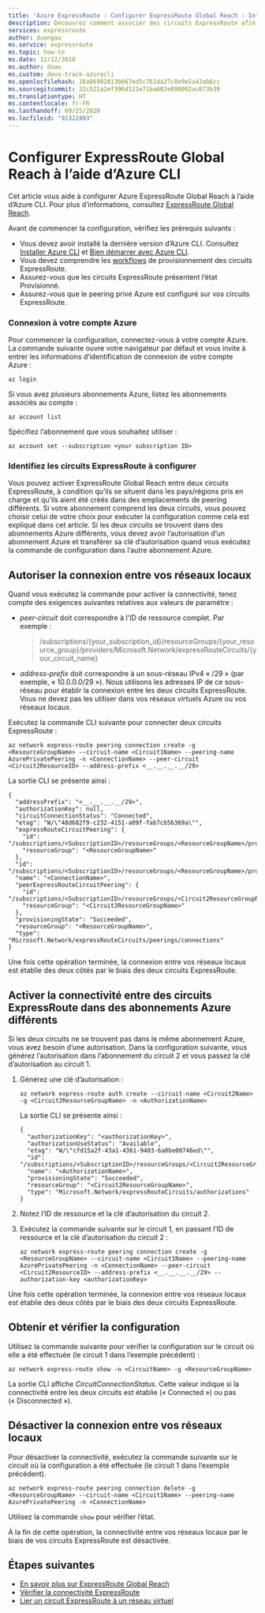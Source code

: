 ```yaml
---
title: 'Azure ExpressRoute : Configurer ExpressRoute Global Reach : Interface de ligne de commande'
description: Découvrez comment associer des circuits ExpressRoute afin de constituer un réseau privé entre vos réseaux locaux et d’activer Global Reach à l’aide d’Azure CLI.
services: expressroute
author: duongau
ms.service: expressroute
ms.topic: how-to
ms.date: 12/12/2018
ms.author: duau
ms.custom: devx-track-azurecli
ms.openlocfilehash: 16a86982813b667ed5c761da27c8e9e5a43ab6cc
ms.sourcegitcommit: 32c521a2ef396d121e71ba682e098092ac673b30
ms.translationtype: HT
ms.contentlocale: fr-FR
ms.lasthandoff: 09/25/2020
ms.locfileid: "91322493"
---
```

# <a name="configure-expressroute-global-reach-by-using-the-azure-cli"></a>Configurer ExpressRoute Global Reach à l’aide d’Azure CLI

Cet article vous aide à configurer Azure ExpressRoute Global Reach à l’aide d’Azure CLI. Pour plus d’informations, consultez [ExpressRoute Global Reach](expressroute-global-reach.md).
 
Avant de commencer la configuration, vérifiez les prérequis suivants :

* Vous devez avoir installé la dernière version d’Azure CLI. Consultez [Installer Azure CLI](/cli/azure/install-azure-cli) et [Bien démarrer avec Azure CLI](/cli/azure/get-started-with-azure-cli).
* Vous devez comprendre les [workflows](expressroute-workflows.md) de provisionnement des circuits ExpressRoute.
* Assurez-vous que les circuits ExpressRoute présentent l’état Provisionné.
* Assurez-vous que le peering privé Azure est configuré sur vos circuits ExpressRoute.  

### <a name="sign-in-to-your-azure-account"></a>Connexion à votre compte Azure

Pour commencer la configuration, connectez-vous à votre compte Azure. La commande suivante ouvre votre navigateur par défaut et vous invite à entrer les informations d’identification de connexion de votre compte Azure :  

```azurecli
az login
```

Si vous avez plusieurs abonnements Azure, listez les abonnements associés au compte :

```azurecli
az account list
```

Spécifiez l’abonnement que vous souhaitez utiliser :

```azurecli
az account set --subscription <your subscription ID>
```

### <a name="identify-your-expressroute-circuits-for-configuration"></a>Identifiez les circuits ExpressRoute à configurer

Vous pouvez activer ExpressRoute Global Reach entre deux circuits ExpressRoute, à condition qu’ils se situent dans les pays/régions pris en charge et qu’ils aient été créés dans des emplacements de peering différents. Si votre abonnement comprend les deux circuits, vous pouvez choisir celui de votre choix pour exécuter la configuration comme cela est expliqué dans cet article. Si les deux circuits se trouvent dans des abonnements Azure différents, vous devez avoir l’autorisation d’un abonnement Azure et transférer sa clé d’autorisation quand vous exécutez la commande de configuration dans l’autre abonnement Azure.

## <a name="enable-connectivity-between-your-on-premises-networks"></a>Autoriser la connexion entre vos réseaux locaux

Quand vous exécutez la commande pour activer la connectivité, tenez compte des exigences suivantes relatives aux valeurs de paramètre :

* *peer-circuit* doit correspondre à l'ID de ressource complet. Par exemple :

  > /subscriptions/{your_subscription_id}/resourceGroups/{your_resource_group}/providers/Microsoft.Network/expressRouteCircuits/{your_circuit_name}

* *address-prefix* doit correspondre à un sous-réseau IPv4 « /29 » (par exemple, « 10.0.0.0/29 »). Nous utilisons les adresses IP de ce sous-réseau pour établir la connexion entre les deux circuits ExpressRoute. Vous ne devez pas les utiliser dans vos réseaux virtuels Azure ou vos réseaux locaux.

Exécutez la commande CLI suivante pour connecter deux circuits ExpressRoute :

```azurecli
az network express-route peering connection create -g <ResourceGroupName> --circuit-name <Circuit1Name> --peering-name AzurePrivatePeering -n <ConnectionName> --peer-circuit <Circuit2ResourceID> --address-prefix <__.__.__.__/29>
```

La sortie CLI se présente ainsi :

```output
{
  "addressPrefix": "<__.__.__.__/29>",
  "authorizationKey": null,
  "circuitConnectionStatus": "Connected",
  "etag": "W/\"48d682f9-c232-4151-a09f-fab7cb56369a\"",
  "expressRouteCircuitPeering": {
    "id": "/subscriptions/<SubscriptionID>/resourceGroups/<ResourceGroupName>/providers/Microsoft.Network/expressRouteCircuits/<Circuit1Name>/peerings/AzurePrivatePeering",
    "resourceGroup": "<ResourceGroupName>"
  },
  "id": "/subscriptions/<SubscriptionID>/resourceGroups/<ResourceGroupName>/providers/Microsoft.Network/expressRouteCircuits/<Circuit1Name>/peerings/AzurePrivatePeering/connections/<ConnectionName>",
  "name": "<ConnectionName>",
  "peerExpressRouteCircuitPeering": {
    "id": "/subscriptions/<SubscriptionID>/resourceGroups/<Circuit2ResourceGroupName>/providers/Microsoft.Network/expressRouteCircuits/<Circuit2Name>/peerings/AzurePrivatePeering",
    "resourceGroup": "<Circuit2ResourceGroupName>"
  },
  "provisioningState": "Succeeded",
  "resourceGroup": "<ResourceGroupName>",
  "type": "Microsoft.Network/expressRouteCircuits/peerings/connections"
}
```

Une fois cette opération terminée, la connexion entre vos réseaux locaux est établie des deux côtés par le biais des deux circuits ExpressRoute.

## <a name="enable-connectivity-between-expressroute-circuits-in-different-azure-subscriptions"></a>Activer la connectivité entre des circuits ExpressRoute dans des abonnements Azure différents

Si les deux circuits ne se trouvent pas dans le même abonnement Azure, vous avez besoin d’une autorisation. Dans la configuration suivante, vous générez l’autorisation dans l’abonnement du circuit 2 et vous passez la clé d’autorisation au circuit 1.

1. Générez une clé d’autorisation :

   ```azurecli
   az network express-route auth create --circuit-name <Circuit2Name> -g <Circuit2ResourceGroupName> -n <AuthorizationName>
   ```

   La sortie CLI se présente ainsi :

   ```output
   {
     "authorizationKey": "<authorizationKey>",
     "authorizationUseStatus": "Available",
     "etag": "W/\"cfd15a2f-43a1-4361-9403-6a0be00746ed\"",
     "id": "/subscriptions/<SubscriptionID>/resourceGroups/<Circuit2ResourceGroupName>/providers/Microsoft.Network/expressRouteCircuits/<Circuit2Name>/authorizations/<AuthorizationName>",
     "name": "<AuthorizationName>",
     "provisioningState": "Succeeded",
     "resourceGroup": "<Circuit2ResourceGroupName>",
     "type": "Microsoft.Network/expressRouteCircuits/authorizations"
   }
   ```

1. Notez l’ID de ressource et la clé d’autorisation du circuit 2.

1. Exécutez la commande suivante sur le circuit 1, en passant l’ID de ressource et la clé d’autorisation du circuit 2 :

   ```azurecli
   az network express-route peering connection create -g <ResourceGroupName> --circuit-name <Circuit1Name> --peering-name AzurePrivatePeering -n <ConnectionName> --peer-circuit <Circuit2ResourceID> --address-prefix <__.__.__.__/29> --authorization-key <authorizationKey>
   ```

Une fois cette opération terminée, la connexion entre vos réseaux locaux est établie des deux côtés par le biais des deux circuits ExpressRoute.

## <a name="get-and-verify-the-configuration"></a>Obtenir et vérifier la configuration

Utilisez la commande suivante pour vérifier la configuration sur le circuit où elle a été effectuée (le circuit 1 dans l’exemple précédent) :

```azurecli
az network express-route show -n <CircuitName> -g <ResourceGroupName>
```

La sortie CLI affiche *CircuitConnectionStatus*. Cette valeur indique si la connectivité entre les deux circuits est établie (« Connected ») ou pas (« Disconnected »). 

## <a name="disable-connectivity-between-your-on-premises-networks"></a>Désactiver la connexion entre vos réseaux locaux

Pour désactiver la connectivité, exécutez la commande suivante sur le circuit où la configuration a été effectuée (le circuit 1 dans l’exemple précédent).

```azurecli
az network express-route peering connection delete -g <ResourceGroupName> --circuit-name <Circuit1Name> --peering-name AzurePrivatePeering -n <ConnectionName>
```

Utilisez la commande ```show``` pour vérifier l’état.

À la fin de cette opération, la connectivité entre vos réseaux locaux par le biais de vos circuits ExpressRoute est désactivée.

## <a name="next-steps"></a>Étapes suivantes

* [En savoir plus sur ExpressRoute Global Reach](expressroute-global-reach.md)
* [Vérifier la connectivité ExpressRoute](expressroute-troubleshooting-expressroute-overview.md)
* [Lier un circuit ExpressRoute à un réseau virtuel](expressroute-howto-linkvnet-arm.md)
